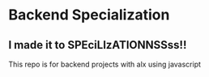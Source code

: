 # Backend Specialization

## I made it to SPEciLIzATIONNSSss!!

This repo is for backend projects with alx using javascript
